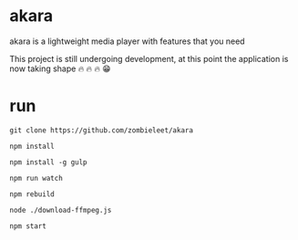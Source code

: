 # akara
akara is a lightweight media player with features that you need

This project is still undergoing development, at this point the application is now taking shape :fire: :fire: :fire: :grin:

# run

`git clone https://github.com/zombieleet/akara`

`npm install`

`npm install -g gulp`

`npm run watch`

`npm rebuild`

`node ./download-ffmpeg.js`

`npm start`
